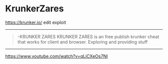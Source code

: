 # KrunkerZares
https://krunker.io/ edit exploit
>
__________________________________
>-KRUNKER ZARES
KRUNKER ZARES is an free publish krunker cheat that works for client and browser. Exploring and providing stuff
__________________________________


https://www.youtube.com/watch?v=qLjCXeOs7NI
